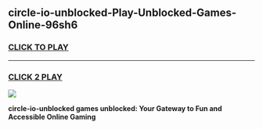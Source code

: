 
## circle-io-unblocked-Play-Unblocked-Games-Online-96sh6
<h3>
<a href="https://premium76.site?title=circle-io-unblocked&ref=25A">CLICK TO PLAY</a></h3>
<hr>

<h3>
<a href="https://premium76.site?title=circle-io-unblocked&ref=25A">CLICK 2 PLAY</a>
  
</h3>

<a href="https://premium76.site?title=circle-io-unblocked&ref=25A"><img src="https://clearcache.store/games.png"></a>


**circle-io-unblocked games unblocked: Your Gateway to Fun and Accessible Online Gaming**
